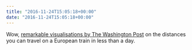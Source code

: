 ```yaml
---
title: "2016-11-24T15:05:18+00:00"
date: "2016-11-24T15:05:18+00:00"
---
```


Wow, [remarkable visualisations by The Washington Post](https://www.washingtonpost.com/news/worldviews/wp/2015/06/05/map-the-remarkable-distances-you-can-travel-on-a-european-train-in-less-than-a-day) on the distances you can travel on a European train in less than a day.
